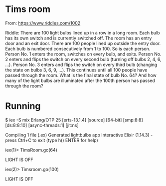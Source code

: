 # Tims room

From: https://www.riddles.com/1002

Riddle:  There are 100 light bulbs 
lined up in a row in a long room. Each bulb has its own switch and is 
currently switched off. The room has an entry door and an exit door. 
There are 100 people lined up outside the entry door. Each bulb is 
numbered consecutively from 1 to 100. So is each person. Person No. 1 
enters the room, switches on every bulb, and exits. Person No. 2 enters 
and flips the switch on every second bulb (turning off bulbs 2, 4, 6, 
...). Person No. 3 enters and flips the switch on every third bulb 
(changing the state on bulbs 3, 6, 9, ...). This continues until all 100
 people have passed through the room. What is the final state of bulb 
No. 64? And how many of the light bulbs are illuminated after the 100th 
person has passed through the room?
            

# Running

$ iex -S mix
Erlang/OTP 25 [erts-13.1.4] [source] [64-bit] [smp:8:8] [ds:8:8:10] [async-threads:1] [jit:ns]

Compiling 1 file (.ex)
Generated lightbulbs app
Interactive Elixir (1.14.3) - press Ctrl+C to exit (type h() ENTER for help)

iex(1)> TimsRoom.go(64)

LIGHT IS OFF

iex(2)>  Timsroom.go(100)

LIGHT IS OFF







